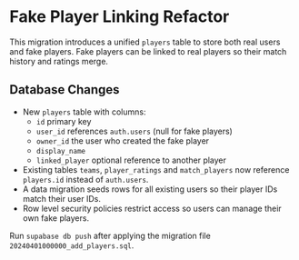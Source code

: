 # Fake Player Linking Refactor

This migration introduces a unified `players` table to store both real users and fake players. Fake players can be linked to real players so their match history and ratings merge.

## Database Changes

- New `players` table with columns:
  - `id` primary key
  - `user_id` references `auth.users` (null for fake players)
  - `owner_id` the user who created the fake player
  - `display_name`
  - `linked_player` optional reference to another player
- Existing tables `teams`, `player_ratings` and `match_players` now reference `players.id` instead of `auth.users`.
- A data migration seeds rows for all existing users so their player IDs match their user IDs.
- Row level security policies restrict access so users can manage their own fake players.

Run `supabase db push` after applying the migration file `20240401000000_add_players.sql`.
